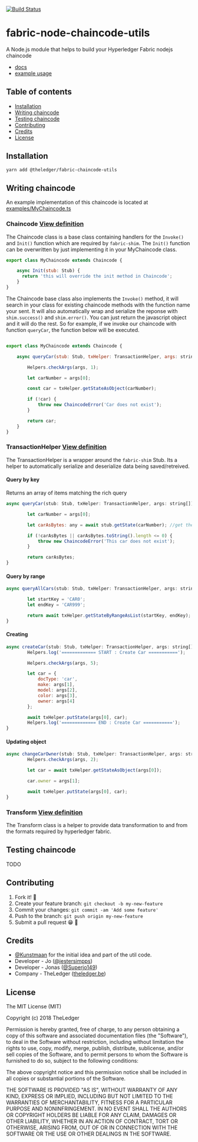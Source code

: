 [![Build Status](https://travis-ci.org/wearetheledger/fabric-node-chaincode-utils.svg?branch=master)](https://travis-ci.org/wearetheledger/fabric-node-chaincode-utils)
# fabric-node-chaincode-utils
A Node.js module that helps to build your Hyperledger Fabric nodejs chaincode

- [docs](https://wearetheledger.github.io/fabric-node-chaincode-utils)
- [example usage](https://github.com/wearetheledger/fabric-network-boilerplate/tree/master/chaincode/node)

## Table of contents
- [Installation](#installation)
- [Writing chaincode](#writing-chaincode)
- [Testing chaincode](#testing-chaincode)
- [Contributing](#contributing)
- [Credits](#credits)
- [License](#license)

## Installation 
```sh
yarn add @theledger/fabric-chaincode-utils
```

## Writing chaincode
An example implementation of this chaincode is located at [examples/MyChaincode.ts](examples/MyChaincode.ts)

### Chaincode [View definition](https://wearetheledger.github.io/fabric-node-chaincode-utils/classes/_chaincode_.chaincode.html)
The Chaincode class is a base class containing handlers for the `Invoke()` and `Init()` function which are required by `fabric-shim`. The `Init()` function can be overwritten by just implementing it in your MyChaincode class.

```javascript
export class MyChaincode extends Chaincode {

    async Init(stub: Stub) {
      return 'this will override the init method in Chaincode';
    }
}
```

The Chaincode base class also implements the `Invoke()` method, it will search in your class for existing chaincode methods with the function name your sent. It will also automatically wrap and serialize the reponse with `shim.success()` and `shim.error()`. You can just return the javascript object and it will do the rest. So for example, if we invoke our chaincode with function `queryCar`, the function below will be executed.

```javascript

export class MyChaincode extends Chaincode {

    async queryCar(stub: Stub, txHelper: TransactionHelper, args: string[]) {

        Helpers.checkArgs(args, 1);

        let carNumber = args[0];

        const car = txHelper.getStateAsObject(carNumber);

        if (!car) {
            throw new ChaincodeError('Car does not exist');
        }

        return car;
    }
}

```

### TransactionHelper [View definition](https://wearetheledger.github.io/fabric-node-chaincode-utils/classes/_transactionhelper_.transactionhelper.html)

The TransactionHelper is a wrapper around the `fabric-shim` Stub. Its a helper to automatically serialize and deserialize data being saved/retreived.

#### Query by key

Returns an array of items matching the rich query
```javascript
async queryCar(stub: Stub, txHelper: TransactionHelper, args: string[]) {

        let carNumber = args[0];

        let carAsBytes: any = await stub.getState(carNumber); //get the car from chaincode state

        if (!carAsBytes || carAsBytes.toString().length <= 0) {
            throw new ChaincodeError('This car does not exist');
        }

        return carAsBytes;
}
```

#### Query by range

```javascript
async queryAllCars(stub: Stub, txHelper: TransactionHelper, args: string[]) {

        let startKey = 'CAR0';
        let endKey = 'CAR999';

        return await txHelper.getStateByRangeAsList(startKey, endKey);
}
```
#### Creating

```javascript
async createCar(stub: Stub, txHelper: TransactionHelper, args: string[]) {
        Helpers.log('============= START : Create Car ===========');

        Helpers.checkArgs(args, 5);

        let car = {
            docType: 'car',
            make: args[1],
            model: args[2],
            color: args[3],
            owner: args[4]
        };

        await txHelper.putState(args[0], car);
        Helpers.log('============= END : Create Car ===========');
}
```

#### Updating object

```javascript
async changeCarOwner(stub: Stub, txHelper: TransactionHelper, args: string[]) {
        Helpers.checkArgs(args, 2);

        let car = await txHelper.getStateAsObject(args[0]);

        car.owner = args[1];

        await txHelper.putState(args[0], car);
}
```

### Transform [View definition](https://wearetheledger.github.io/fabric-node-chaincode-utils/classes/_utils_datatransform_.transform.html)

The Transform class is a helper to provide data transformation to and from the formats required by hyperledger fabric.


## Testing chaincode 
TODO

## Contributing
 
1. Fork it! 🍴
2. Create your feature branch: `git checkout -b my-new-feature`
3. Commit your changes: `git commit -am 'Add some feature'`
4. Push to the branch: `git push origin my-new-feature`
5. Submit a pull request 😁 🎉

## Credits

- [@Kunstmaan](https://github.com/Kunstmaan/hyperledger-fabric-node-chaincode-utils) for the initial idea and part of the util code.
- Developer - Jo ([@jestersimpps](https://github.com/@jestersimpps))
- Developer - Jonas ([@Superjo149](https://github.com/@Superjo149))
- Company - TheLedger ([theledger.be](https://theledger.be))

## License
The MIT License (MIT)

Copyright (c) 2018 TheLedger

Permission is hereby granted, free of charge, to any person obtaining a copy of this software and associated documentation files (the "Software"), to deal in the Software without restriction, including without limitation the rights to use, copy, modify, merge, publish, distribute, sublicense, and/or sell copies of the Software, and to permit persons to whom the Software is furnished to do so, subject to the following conditions:

The above copyright notice and this permission notice shall be included in all copies or substantial portions of the Software.

THE SOFTWARE IS PROVIDED "AS IS", WITHOUT WARRANTY OF ANY KIND, EXPRESS OR IMPLIED, INCLUDING BUT NOT LIMITED TO THE WARRANTIES OF MERCHANTABILITY, FITNESS FOR A PARTICULAR PURPOSE AND NONINFRINGEMENT. IN NO EVENT SHALL THE AUTHORS OR COPYRIGHT HOLDERS BE LIABLE FOR ANY CLAIM, DAMAGES OR OTHER LIABILITY, WHETHER IN AN ACTION OF CONTRACT, TORT OR OTHERWISE, ARISING FROM, OUT OF OR IN CONNECTION WITH THE SOFTWARE OR THE USE OR OTHER DEALINGS IN THE SOFTWARE.

